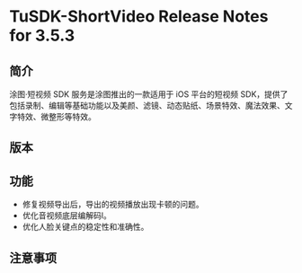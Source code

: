 # TuSDK-ShortVideo Release Notes for 3.5.3

## 简介

涂图·短视频 SDK 服务是涂图推出的一款适用于 iOS 平台的短视频 SDK，提供了包括录制、编辑等基础功能以及美颜、滤镜、动态贴纸、场景特效、魔法效果、文字特效、微整形等特效。

## 版本



## 功能

* 修复视频导出后，导出的视频播放出现卡顿的问题。
* 优化音视频底层编解码l。
* 优化人脸关键点的稳定性和准确性。

## 注意事项
